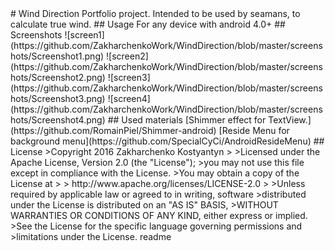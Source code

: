 

<snippet>
  <content>
# Wind Direction
Portfolio project. Intended to be used by seamans, to calculate true wind.
## Usage
For any device with android 4.0+
## Screenshots
![screen1](https://github.com/ZakharchenkoWork/WindDirection/blob/master/screenshots/Screenshot1.png)
![screen2](https://github.com/ZakharchenkoWork/WindDirection/blob/master/screenshots/Screenshot2.png)
![screen3](https://github.com/ZakharchenkoWork/WindDirection/blob/master/screenshots/Screenshot3.png)
![screen4](https://github.com/ZakharchenkoWork/WindDirection/blob/master/screenshots/Screenshot4.png)
## Used materials
[Shimmer effect for TextView.](https://github.com/RomainPiel/Shimmer-android)
[Reside Menu for background menu](https://github.com/SpecialCyCi/AndroidResideMenu)
## License
>Copyright 2016 Zakharchenko Kostyantyn
>
>Licensed under the Apache License, Version 2.0 (the "License");
>you may not use this file except in compliance with the License.
>You may obtain a copy of the License at
>
>    http://www.apache.org/licenses/LICENSE-2.0
>
>Unless required by applicable law or agreed to in writing, software
>distributed under the License is distributed on an "AS IS" BASIS,
>WITHOUT WARRANTIES OR CONDITIONS OF ANY KIND, either express or implied.
>See the License for the specific language governing permissions and
>limitations under the License.
</content>
  <tabTrigger>readme</tabTrigger>
</snippet>

